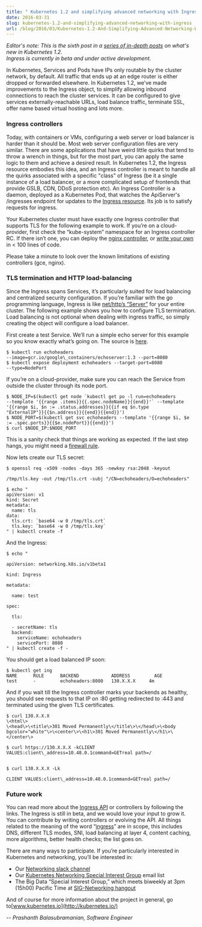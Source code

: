 ```yaml
---
title: " Kubernetes 1.2 and simplifying advanced networking with Ingress "
date: 2016-03-31
slug: kubernetes-1.2-and-simplifying-advanced-networking-with-ingress
url: /blog/2016/03/Kubernetes-1.2-And-Simplifying-Advanced-Networking-With-Ingress
---
```

_Editor's note: This is the sixth post in a [series of in-depth posts](https://kubernetes.io/blog/2016/03/five-days-of-kubernetes-12) on what's new in Kubernetes 1.2._  
_Ingress is currently in beta and under active development._  

In Kubernetes, Services and Pods have IPs only routable by the cluster network, by default. All traffic that ends up at an edge router is either dropped or forwarded elsewhere. In Kubernetes 1.2, we’ve made improvements to the Ingress object, to simplify allowing inbound connections to reach the cluster services. It can be configured to give services externally-reachable URLs, load balance traffic, terminate SSL, offer name based virtual hosting and lots more.  


### Ingress controllers
Today, with containers or VMs, configuring a web server or load balancer is harder than it should be. Most web server configuration files are very similar. There are some applications that have weird little quirks that tend to throw a wrench in things, but for the most part, you can apply the same logic to them and achieve a desired result. In Kubernetes 1.2, the Ingress resource embodies this idea, and an Ingress controller is meant to handle all the quirks associated with a specific "class" of Ingress (be it a single instance of a load balancer, or a more complicated setup of frontends that provide GSLB, CDN, DDoS protection etc). An Ingress Controller is a daemon, deployed as a Kubernetes Pod, that watches the ApiServer's /ingresses endpoint for updates to the [Ingress resource](/docs/user-guide/ingress/). Its job is to satisfy requests for ingress.  

Your Kubernetes cluster must have exactly one Ingress controller that supports TLS for the following example to work. If you’re on a cloud-provider, first check the “kube-system” namespace for an Ingress controller RC. If there isn’t one, you can deploy the [nginx controller](https://github.com/kubernetes/contrib/tree/master/ingress/controllers/nginx), or [write your own](https://github.com/kubernetes/contrib/tree/master/ingress/controllers#writing-an-ingress-controller) in \< 100 lines of code.  

Please take a minute to look over the known limitations of existing controllers (gce, nginx).  


### TLS termination and HTTP load-balancing
Since the Ingress spans Services, it’s particularly suited for load balancing and centralized security configuration. If you’re familiar with the go programming language, Ingress is like [net/http’s “Server”](https://golang.org/pkg/net/http/#Server) for your entire cluster. The following example shows you how to configure TLS termination. Load balancing is not optional when dealing with ingress traffic, so simply creating the object will configure a load balancer.  

First create a test Service. We’ll run a simple echo server for this example so you know exactly what’s going on. The source is [here](https://github.com/kubernetes/contrib/tree/master/ingress/echoheaders).  
```  
$ kubectl run echoheaders   
--image=gcr.io/google\_containers/echoserver:1.3 --port=8080  
$ kubectl expose deployment echoheaders --target-port=8080   
--type=NodePort  
```
If you’re on a cloud-provider, make sure you can reach the Service from outside the cluster through its node port.  

```
$ NODE_IP=$(kubectl get node `kubectl get po -l run=echoheaders 
--template '{{range .items}}{{.spec.nodeName}}{{end}}'` --template
'{{range $i, $n := .status.addresses}}{{if eq $n.type 
"ExternalIP"}}{{$n.address}}{{end}}{{end}}')
$ NODE_PORT=$(kubectl get svc echoheaders --template '{{range $i, $e 
:= .spec.ports}}{{$e.nodePort}}{{end}}')
$ curl $NODE_IP:$NODE_PORT
```
This is a sanity check that things are working as expected. If the last step hangs, you might need a [firewall rule](https://github.com/kubernetes/contrib/blob/master/ingress/controllers/gce/BETA_LIMITATIONS.md#creating-the-firewall-rule-for-glbc-health-checks).  

Now lets create our TLS secret:  
```
$ openssl req -x509 -nodes -days 365 -newkey rsa:2048 -keyout   

/tmp/tls.key -out /tmp/tls.crt -subj "/CN=echoheaders/O=echoheaders"

$ echo "  
apiVersion: v1  
kind: Secret  
metadata:
  name: tls  
data:  
  tls.crt: `base64 -w 0 /tmp/tls.crt`  
  tls.key: `base64 -w 0 /tmp/tls.key`  
" | kubectl create -f   
```  
And the Ingress:  

```
$ echo "

apiVersion: networking.k8s.io/v1beta1

kind: Ingress

metadata:

  name: test

spec:

  tls:

  - secretName: tls
  backend:  
    serviceName: echoheaders  
    servicePort: 8080  
" | kubectl create -f -  
```  
You should get a load balanced IP soon:  
```  
$ kubectl get ing   
NAME      RULE      BACKEND            ADDRESS         AGE  
test      -         echoheaders:8080   130.X.X.X     4m  
```  
And if you wait till the Ingress controller marks your backends as healthy, you should see requests to that IP on :80 getting redirected to :443 and terminated using the given TLS certificates.  
```
$ curl 130.X.X.X  
\<html\>  
\<head\>\<title\>301 Moved Permanently\</title\>\</head\>\<body bgcolor="white"\>\<center\>\<h1\>301 Moved Permanently\</h1\>\</center\>  
```  

```
$ curl https://130.X.X.X -kCLIENT VALUES:client\_address=10.48.0.1command=GETreal path=/  


$ curl 130.X.X.X -Lk

CLIENT VALUES:client\_address=10.48.0.1command=GETreal path=/
```
### Future work
You can read more about the [Ingress API](/docs/user-guide/ingress/) or controllers by following the links. The Ingress is still in beta, and we would love your input to grow it. You can contribute by writing controllers or evolving the API. All things related to the meaning of the word “[ingress](https://www.google.com/webhp?sourceid=chrome-instant&ion=1&espv=2&ie=UTF-8#q=ingress%20meaning)” are in scope, this includes DNS, different TLS modes, SNI, load balancing at layer 4, content caching, more algorithms, better health checks; the list goes on.  

There are many ways to participate. If you’re particularly interested in Kubernetes and networking, you’ll be interested in:  

- Our [Networking slack channel ](https://kubernetes.slack.com/messages/sig-network/)
- Our [Kubernetes Networking Special Interest Group](https://groups.google.com/forum/#!forum/kubernetes-sig-network) email list
- The Big Data “Special Interest Group,” which meets biweekly at 3pm (15h00) Pacific Time at [SIG-Networking hangout](https://zoom.us/j/5806599998)

And of course for more information about the project in general, go to[www.kubernetes.io](http://kubernetes.io/)  

-- _Prashanth Balasubramanian, Software Engineer_
